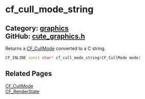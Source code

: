 [](../header.md ':include')

# cf_cull_mode_string

Category: [graphics](/api_reference?id=graphics)  
GitHub: [cute_graphics.h](https://github.com/RandyGaul/cute_framework/blob/master/include/cute_graphics.h)  
---

Returns a [CF_CullMode](/graphics/cf_cullmode.md) converted to a C string.

```cpp
CF_INLINE const char* cf_cull_mode_string(CF_CullMode mode)
```

## Related Pages

[CF_CullMode](/graphics/cf_cullmode.md)  
[CF_RenderState](/graphics/cf_renderstate.md)  
